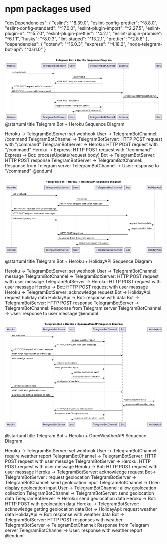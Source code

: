 # npm packages used

"devDependencies": {
"eslint": "^8.39.0",
"eslint-config-prettier": "^8.8.0",
"eslint-config-standard": "^17.0.0",
"eslint-plugin-import": "^2.27.5",
"eslint-plugin-n": "^15.7.0",
"eslint-plugin-prettier": "^4.2.1",
"eslint-plugin-promise": "^6.1.1",
"husky": "^8.0.3",
"lint-staged": "^13.2.1",
"prettier": "^2.8.8"
},
"dependencies": {
"dotenv": "^16.0.3",
"express": "^4.18.2",
"node-telegram-bot-api": "^0.61.0"
}

![alt text](./files/aboutMeBotSequenceDiagram.png)
@startuml
title Telegram Bot + Heroku Sequence Diagram

Heroku -> TelegramBotServer: set webhook
User -> TelegramBotChannel: /command
TelegramBotChannel -> TelegramBotServer: HTTP POST request with "/command"
TelegramBotServer -> Heroku: HTTP POST request with "/command"
Heroku -> Express: HTTP POST request with "/command"
Express -> Bot: processUpdate(request.body)
Bot -> TelegramBotServer: HTTP POST response
TelegramBotServer -> TelegramBotChannel: Response from Telegram server
TelegramBotChannel -> User: response to "/command"
@enduml

![alt text](./files/holidayBot_sequenceDiagram.png)

@startuml
title Telegram Bot + Heroku + HolidayAPI Sequence Diagram

Heroku -> TelegramBotServer: set webhook
User -> TelegramBotChannel: message
TelegramBotChannel -> TelegramBotServer: HTTP POST request with user message
TelegramBotServer -> Heroku: HTTP POST request with user message
Heroku -> Bot: HTTP POST request with user message
Heroku -> TelegramBotServer: acknowledge request
Bot -> HolidayApi: request holiday data
HolidayApi -> Bot: response with data
Bot -> TelegramBotServer: HTTP POST response
TelegramBotServer -> TelegramBotChannel: Response from Telegram server
TelegramBotChannel -> User: response to user message
@enduml

![alt text](./files/forecastBot_sequenceDiagram.png)

@startuml
title Telegram Bot + Heroku + OpenWeatherAPI Sequence Diagram

Heroku -> TelegramBotServer: set webhook
User -> TelegramBotChannel: require weather report
TelegramBotChannel -> TelegramBotServer: HTTP POST request with user message
TelegramBotServer -> Heroku: HTTP POST request with user message
Heroku -> Bot: HTTP POST request with user message
Heroku -> TelegramBotServer: acknowledge request
Bot-> TelegramBotServer : request geolocation
TelegramBotServer -> TelegramBotChannel: send geolocation input
TelegramBotChannel -> User: display geolocation input
User -> TelegramBotChannel: allow geolocation collection
TelegramBotChannel -> TelegramBotServer: send geolocation data
TelegramBotServer -> Heroku: send geolocation data
Heroku -> Bot: HTTP POST with geolocation data
Heroku -> TelegramBotServer: acknowledge getting geolocation data
Bot -> HolidayApi: request weather data
HolidayApi -> Bot: response with weather data
Bot -> TelegramBotServer: HTTP POST responses with weather
TelegramBotServer -> TelegramBotChannel: Response from Telegram server
TelegramBotChannel -> User: response with weather report
@enduml

